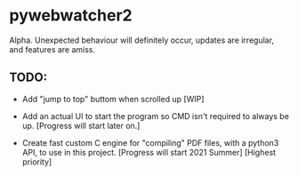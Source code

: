 # pywebwatcher2
Alpha. Unexpected behaviour will definitely occur, updates are irregular, and features are amiss.

## TODO:
- Add "jump to top" buttom when scrolled up [WIP]

- Add an actual UI to start the program so CMD isn't required to always be up. [Progress will start later on.]

- Create fast custom C engine for "compiling" PDF files, with a python3 API, to use in this project. [Progress will start 2021 Summer] [Highest priority]
